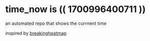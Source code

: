 # time_now is (( 1700996400711 ))

an automated repo that shows the currnent time

inspired by [breakingheatmap](https://github.com/breakingheatmap/breakingheatmap)